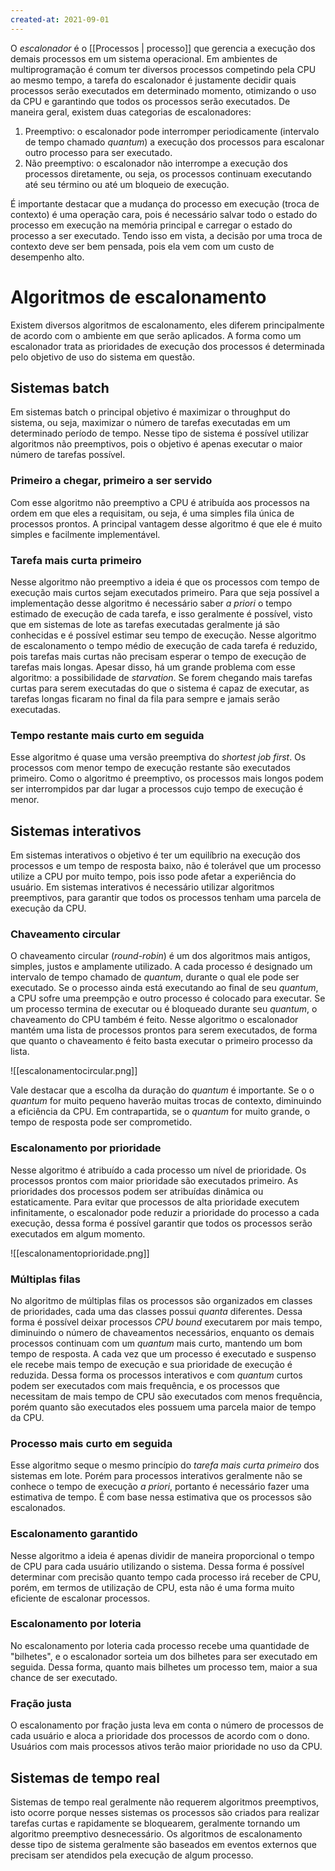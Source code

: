 ```yaml
---
created-at: 2021-09-01
---
```

O *escalonador* é o [[Processos | processo]] que gerencia a execução dos demais processos em um sistema operacional. Em ambientes de multiprogramação é comum ter diversos processos competindo pela CPU ao mesmo tempo, a tarefa do escalonador é justamente decidir quais processos serão executados em determinado momento, otimizando o uso da CPU e garantindo que todos os processos serão executados.
De maneira geral, existem duas categorias de escalonadores:

1. Preemptivo: o escalonador pode interromper periodicamente (intervalo de tempo chamado *quantum*) a execução dos processos para escalonar outro processo para ser executado.
2. Não preemptivo: o escalonador não interrompe a execução dos processos diretamente, ou seja, os processos continuam executando até seu término ou até um bloqueio de execução.

É importante destacar que a mudança do processo em execução (troca de contexto) é uma operação cara, pois é necessário salvar todo o estado do processo em execução na memória principal e carregar o estado do processo a ser executado. Tendo isso em vista, a decisão por uma troca de contexto deve ser bem pensada, pois ela vem com um custo de desempenho alto.

# Algoritmos de escalonamento
Existem diversos algoritmos de escalonamento, eles diferem principalmente de acordo com o ambiente em que serão aplicados. A forma como um escalonador trata as prioridades de execução dos processos é determinada pelo objetivo de uso do sistema em questão.

## Sistemas batch
Em sistemas batch o principal objetivo é maximizar o throughput do sistema, ou seja, maximizar o número de tarefas executadas em um determinado período de tempo. Nesse tipo de sistema é possível utilizar algoritmos não preemptivos, pois o objetivo é apenas executar o maior número de tarefas possível.

### Primeiro a chegar, primeiro a ser servido
Com esse algoritmo não preemptivo a CPU é atribuída aos processos na ordem em que eles a requisitam, ou seja, é uma simples fila única de processos prontos. A principal vantagem desse algoritmo é que ele é muito simples e facilmente implementável.

### Tarefa mais curta primeiro
Nesse algoritmo não preemptivo a ideia é que os processos com tempo de execução mais curtos sejam executados primeiro. Para que seja possível a implementação desse algoritmo é necessário saber *a priori* o tempo estimado de execução de cada tarefa, e isso geralmente é possível, visto que em sistemas de lote as tarefas executadas geralmente já são conhecidas e é possível estimar seu tempo de execução.
Nesse algoritmo de escalonamento o tempo médio de execução de cada tarefa é reduzido, pois tarefas mais curtas não precisam esperar o tempo de execução de tarefas mais longas. Apesar disso, há um grande problema com esse algoritmo: a possibilidade de *starvation*. Se forem chegando mais tarefas curtas para serem executadas do que o sistema é capaz de executar, as tarefas longas ficaram no final da fila para sempre e jamais serão executadas.

### Tempo restante mais curto em seguida
Esse algoritmo é quase uma versão preemptiva do *shortest job first*. Os processos com menor tempo de execução restante são executados primeiro. Como o algoritmo é preemptivo, os processos mais longos podem ser interrompidos par dar lugar a processos cujo tempo de execução é menor.

## Sistemas interativos
Em sistemas interativos o objetivo é ter um equilíbrio na execução dos processos e um tempo de resposta baixo, não é tolerável que um processo utilize a CPU por muito tempo, pois isso pode afetar a experiência do usuário. Em sistemas interativos é necessário utilizar algoritmos preemptivos, para garantir que todos os processos tenham uma parcela de execução da CPU.

### Chaveamento circular
O chaveamento circular (*round-robin*) é um dos algoritmos mais antigos, simples, justos e amplamente utilizado. A cada processo é designado um intervalo de tempo chamado de *quantum*, durante o qual ele pode ser executado. Se o processo ainda está executando ao final de seu *quantum*, a CPU sofre uma preempção e outro processo é colocado para executar. Se um processo termina de executar ou é bloqueado durante seu *quantum*, o chaveamento do CPU também é feito. Nesse algoritmo o escalonador mantém uma lista de processos prontos para serem executados, de forma que quanto o chaveamento é feito basta executar o primeiro processo da lista.

![[escalonamentocircular.png]]

Vale destacar que a escolha da duração do *quantum* é importante. Se o o *quantum* for muito pequeno haverão muitas trocas de contexto, diminuindo a eficiência da CPU. Em contrapartida, se o *quantum* for muito grande, o tempo de resposta pode ser comprometido.

### Escalonamento por prioridade
Nesse algoritmo é atribuído a cada processo um nível de prioridade. Os processos prontos com maior prioridade são executados primeiro.
As prioridades dos processos podem ser atribuídas dinâmica ou estaticamente. Para evitar que processos de alta prioridade executem infinitamente, o escalonador pode reduzir a prioridade do processo a cada execução, dessa forma é possível garantir que todos os processos serão executados em algum momento.

![[escalonamentoprioridade.png]]

### Múltiplas filas
No algoritmo de múltiplas filas os processos são organizados em classes de prioridades, cada uma das classes possui *quanta* diferentes. Dessa forma é possível deixar processos *CPU bound* executarem por mais tempo, diminuindo o número de chaveamentos necessários, enquanto os demais processos continuam com um *quantum* mais curto, mantendo um bom tempo de resposta.
A cada vez que um processo é executado e suspenso ele recebe mais tempo de execução e sua prioridade de execução é reduzida. Dessa forma os processos interativos e com *quantum* curtos podem ser executados com mais frequência, e os processos que necessitam de mais tempo de CPU são executados com menos frequência, porém quanto são executados eles possuem uma parcela maior de tempo da CPU.

### Processo mais curto em seguida
Esse algoritmo seque o mesmo princípio do *tarefa mais curta primeiro* dos sistemas em lote. Porém para processos interativos geralmente não se conhece o tempo de execução *a priori*, portanto é necessário fazer uma estimativa de tempo. É com base nessa estimativa que os processos são escalonados.

### Escalonamento garantido
Nesse algoritmo a ideia é apenas dividir de maneira proporcional o tempo de CPU para cada usuário utilizando o sistema. Dessa forma é possível determinar com precisão quanto tempo cada processo irá receber de CPU, porém, em termos de utilização de CPU, esta não é uma forma muito eficiente de escalonar processos.

### Escalonamento por loteria
No escalonamento por loteria cada processo recebe uma quantidade de "bilhetes", e o escalonador sorteia um dos bilhetes para ser executado em seguida. Dessa forma, quanto mais bilhetes um processo tem, maior a sua chance de ser executado.

### Fração justa
O escalonamento por fração justa leva em conta o número de processos de cada usuário e aloca a prioridade dos processos de acordo com o dono. Usuários com mais processos ativos terão maior prioridade no uso da CPU.

## Sistemas de tempo real
Sistemas de tempo real geralmente não requerem algoritmos preemptivos, isto ocorre porque nesses sistemas os processos são criados para realizar tarefas curtas e rapidamente se bloquearem, geralmente tornando um algoritmo preemptivo desnecessário.
Os algoritmos de escalonamento desse tipo de sistema geralmente são baseados em eventos externos que precisam ser atendidos pela execução de algum processo.